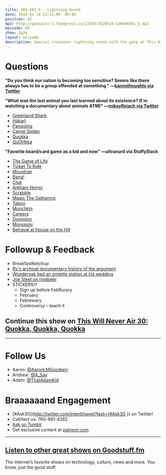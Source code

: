 ```yaml
---
title: S06:E01.5 - Lightning Round
date: 2016-01-14 23:21:00 -06:00
position: 42
mp3: http://podcasts-1.feedpress.co/13789/3G3Q%20-%20S06E01_5.mp3
episode: 80
show: 3g3q
layout: episode
description: Special crossover lightning round with the gang at This Will Never Air
---
```


# Questions

**"Do you think our nation is becoming too sensitive? Seems like there always has to be a group offended at something." —[kamisthoughts via Twitter][1]**

**"What was the last animal you last learned about its existence? (I'm watching a documentary about animals ATM)" —[mikeyReiach via Twitter][2]**

* [Greenland Shark][3]
* [Hákarl][4]
* [Pangolins][5]
* [Camel Spider][6]
* [Quokka][7]
* [QuOHkka][8]

**"Favorite board/card game as a kid and now" —ultranurd via StuffySlack**

* [The Game of Life][9]
* [Ticket To Ride][10]
* [Moustrap][11]
* [Bang!][12]
* [Clue][13]
* [Arkham Horror][14]
* [Scrabble][15]
* [Magic The Gathering][16]
* [Taboo][17]
* [Munchkin][18]
* [Careers][19]
* [Dominion][20]
* [Monopoly][21]
* [Betrayal at House on the Hill][22]

# Followup & Feedback

* BreakfastKetchup
* [Ry's archival documentary history of the argument][23]
* [Wonderyak had an omlette station at his wedding][24]
* [Joe Steel on rootbeer][25]
* STICKERS!!!
    * Sign up before FebRurary
    * February
    * Febrewary
    * Controversy – teach it

## Continue this show on [This Will Never Air 30: Quokka, Quokka, Quokka][26]

***

# Follow Us
* Aaron: [@AaronLMGoodwin](http://twitter.com/aaronlmgoodwin)
* Andrew: [@A_Sav](http://twitter.com/a_sav)
* Adam: [@ThatAdamKid](http://twitter.com/thatadamkid)

# Braaaaaand Engagement
* [#Ask3G](http://twitter.com/intent/tweet?text={#Ask3G }) on Twitter!
* Call/text us: 760-881-4382
* [Ask on Tumblr](http://3g3q.co/ask)
* Get exclusive content at [patreon.com](http://www.patreon.com/3g3q)

***

## [Listen to other great shows on Goodstuff.fm](http://goodstuff.fm/)
The internet’s favorite shows on technology, culture, news and more. You know, just the good stuff.

[1]: https://twitter.com/608372027/status/687351405187706880
[2]: http://twitter.com/mikeyReiach/status/670633697545072640
[3]: https://en.wikipedia.org/wiki/Greenland_shark
[4]: https://en.wikipedia.org/wiki/H%C3%A1karl
[5]: https://en.wikipedia.org/wiki/Pangolin
[6]: https://en.wikipedia.org/wiki/Solifugae
[7]: https://i.ytimg.com/vi/178BWFbldCY/hqdefault.jpg
[8]: http://images.mentalfloss.com/sites/default/files/styles/insert_main_wide_image/public/92172514.png
[9]: https://en.wikipedia.org/wiki/The_Game_of_Life
[10]: http://www.daysofwonder.com/tickettoride/en/usa/
[11]: http://www.amazon.com/Hasbro-4657-Mousetrap-Game/dp/B00000DMFD
[12]: http://bit.ly/1RoQyCI
[13]: http://www.target.com/p/retro-series-clue-1986-edition-game/-/A-17072455
[14]: https://www.fantasyflightgames.com/en/products/arkham-horror/
[15]: http://www.pogo.com/games/scrabble
[16]: http://magic.wizards.com/
[17]: http://bit.ly/1Wd5e7f
[18]: http://www.worldofmunchkin.com/game/
[19]: http://bit.ly/1Wd5jbb
[20]: http://riograndegames.com/Game/278-Dominion
[21]: http://www.hasbro.com/en-us/brands/monopoly
[22]: https://boardgamegeek.com/boardgame/10547/betrayal-house-hill
[23]: http://sfy.co/d0sZ7
[24]: https://twitter.com/wonderyak/status/687350266903937024
[25]: https://twitter.com/joesteel/status/686676410224619520
[26]: http://www.thiswillneverair.com/30
[27]: http://twitter.com/aaronlmgoodwin
[28]: http://twitter.com/thatadamkid
[29]: http://twitter.com/breakfastktchup
[30]: http://twitter.com/princessharold
[31]: http://twitter.com/jsonbecker
[32]: http://twitter.com/mikebeasterfeld
[33]: http://twitter.com/ultranurd
[34]: http://www.patreon.com/3g3q
[35]: http://goodstuff.fm/3g3q/
